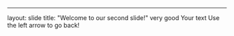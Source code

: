 ---
layout: slide
title: "Welcome to our second slide!"
very good
Your text
Use the left arrow to go back!
